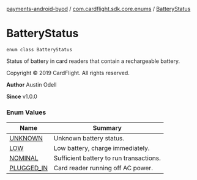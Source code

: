 [payments-android-byod](../../index.md) / [com.cardflight.sdk.core.enums](../index.md) / [BatteryStatus](./index.md)

# BatteryStatus

`enum class BatteryStatus`

Status of battery in card readers that contain a rechargeable battery.

Copyright © 2019 CardFlight. All rights reserved.

**Author**
Austin Odell

**Since**
v1.0.0

### Enum Values

| Name | Summary |
|---|---|
| [UNKNOWN](-u-n-k-n-o-w-n.md) | Unknown battery status. |
| [LOW](-l-o-w.md) | Low battery, charge immediately. |
| [NOMINAL](-n-o-m-i-n-a-l.md) | Sufficient battery to run transactions. |
| [PLUGGED_IN](-p-l-u-g-g-e-d_-i-n.md) | Card reader running off AC power. |
